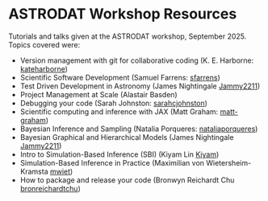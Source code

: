 # ASTRODAT Workshop Resources

Tutorials and talks given at the ASTRODAT workshop, September 2025.  Topics covered were:
- Version management with git for collaborative coding (K. E. Harborne: [kateharborne](https://github.com/kateharborne))
- Scientific Software Development (Samuel Farrens: [sfarrens](https://github.com/sfarrens))
- Test Driven Development in Astronomy (James Nightingale [Jammy2211](https://github.com/Jammy2211))
- Project Management at Scale (Alastair Basden)
- Debugging your code (Sarah Johnston: [sarahcjohnston](https://github.com/sarahcjohnston))
- Scientific computing and inference with JAX (Matt Graham: [matt-graham](https://github.com/matt-graham))
- Bayesian Inference and Sampling (Natalia Porqueres: [nataliaporqueres](https://github.com/nataliaporqueres))
- Bayesian Graphical and Hierarchical Models (James Nightingale [Jammy2211](https://github.com/Jammy2211))
- Intro to Simulation-Based Inference (SBI) (Kiyam Lin [Kiyam](https://github.com/Kiyam))
- Simulation-Based Inference in Practice (Maximilian von Wietersheim-Kramsta [mwiet](https://github.com/mwiet))
- How to package and release your code (Bronwyn Reichardt Chu [bronreichardtchu](https://github.com/bronreichardtchu))